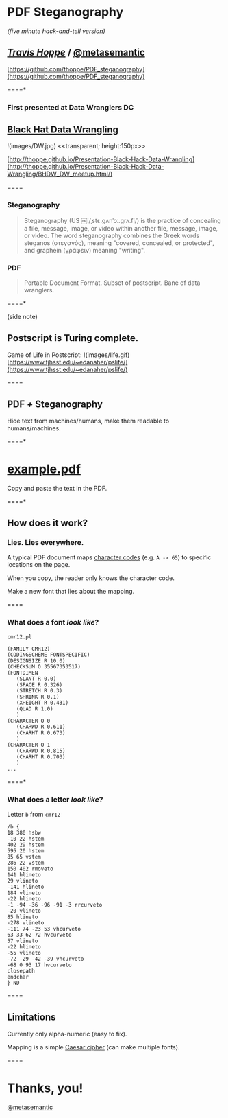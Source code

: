 # PDF Steganography
_(five minute hack-and-tell version)_

*[Travis Hoppe](http://thoppe.github.io/)* / [@metasemantic](https://twitter.com/metasemantic)
----------
[https://github.com/thoppe/PDF_steganography](https://github.com/thoppe/PDF_steganography)

====*

### First presented at Data Wranglers DC
## [Black Hat Data Wrangling](http://www.meetup.com/Data-Wranglers-DC/events/225710555/)
!(images/DW.jpg) <<transparent; height:150px>>


[http://thoppe.github.io/Presentation-Black-Hack-Data-Wrangling](http://thoppe.github.io/Presentation-Black-Hack-Data-Wrangling/BHDW_DW_meetup.html/)

====

### Steganography

> Steganography (US ￼i/ˌstɛ.ɡʌnˈɔː.ɡrʌ.fi/) is the practice of concealing a file, message, image, or video within another file, message, image, or video. The word steganography combines the Greek words steganos (στεγανός), meaning "covered, concealed, or protected", and graphein (γράφειν) meaning "writing".

### PDF
> Portable Document Format. Subset of postscript. Bane of data wranglers.

====*

(side note)
## Postscript is Turing complete.


Game of Life in Postscript:
!(images/life.gif) [https://www.tjhsst.edu/~edanaher/pslife/](https://www.tjhsst.edu/~edanaher/pslife/)

====

## PDF *+* Steganography

Hide text from machines/humans, make them readable to humans/machines.

====*

# [example.pdf](example.pdf)

Copy and paste the text in the PDF.

====*

## How does it work?
### Lies. Lies everywhere.


A typical PDF document maps [character codes](https://en.wikipedia.org/wiki/Character_encoding) (e.g. `A -> 65`) 
to specific locations on the page. 

When you copy, the reader only knows the character code.

Make a new font that lies about the mapping.

====

### What does a font _look like_?
`cmr12.pl`

    (FAMILY CMR12)
    (CODINGSCHEME FONTSPECIFIC)
    (DESIGNSIZE R 10.0)
    (CHECKSUM O 35567353517)
    (FONTDIMEN
       (SLANT R 0.0)
       (SPACE R 0.326)
       (STRETCH R 0.3)
       (SHRINK R 0.1)
       (XHEIGHT R 0.431)
       (QUAD R 1.0)
       )
    (CHARACTER O 0
       (CHARWD R 0.611)
       (CHARHT R 0.673)
       )
    (CHARACTER O 1
       (CHARWD R 0.815)
       (CHARHT R 0.703)
       )
    ...

====*

### What does a letter _look like_?
Letter `b` from `cmr12`

    /b {
	18 380 hsbw
	-10 22 hstem
	402 29 hstem
	595 20 hstem
	85 65 vstem
	286 22 vstem
	150 402 rmoveto
	141 hlineto
	29 vlineto
	-141 hlineto
	184 vlineto
	-22 hlineto
	-1 -94 -36 -96 -91 -3 rrcurveto
	-20 vlineto
	85 hlineto
	-278 vlineto
	-111 74 -23 53 vhcurveto
	63 33 62 72 hvcurveto
	57 vlineto
	-22 hlineto
	-55 vlineto
	-72 -29 -42 -39 vhcurveto
	-68 0 93 17 hvcurveto
	closepath
	endchar
	} ND


====


## Limitations

Currently only alpha-numeric (easy to fix).

Mapping is a simple [Caesar cipher](https://en.wikipedia.org/wiki/Caesar_cipher) (can make multiple fonts).

====


# Thanks, you!
[@metasemantic](https://twitter.com/metasemantic)
